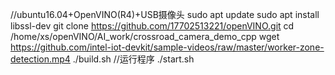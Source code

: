 //ubuntu16.04+OpenVINO(R4)+USB摄像头
sudo apt update
sudo apt install libssl-dev
git clone https://github.com/17702513221/openVINO.git
cd /home/xs/openVINO/AI_work/crossroad_camera_demo_cpp
wget https://github.com/intel-iot-devkit/sample-videos/raw/master/worker-zone-detection.mp4
./build.sh
//运行程序
./start.sh

